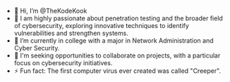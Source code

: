 - 👋 Hi, I’m @TheKodeKook
- 👀 I am highly passionate about penetration testing and the broader field of cybersecurity, exploring innovative techniques to identify vulnerabilities and strengthen systems.
- 🌱 I’m currently in college with a major in Network Administration and Cyber Security.
- 💞️ I'm seeking opportunities to collaborate on projects, with a particular focus on cybersecurity initiatives.
- ⚡ Fun fact: The first computer virus ever created was called "Creeper".

<!---
TheKodeKook/TheKodeKook is a ✨ special ✨ repository because its `README.md` (this file) appears on your GitHub profile.
You can click the Preview link to take a look at your changes.
--->
